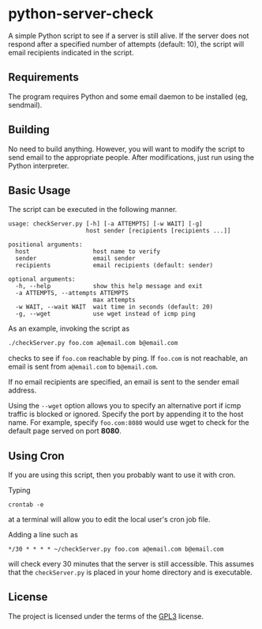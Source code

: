 # python-server-check

A simple Python script to see if a server is still alive. If the
server does not respond after a specified number of attempts (default: 10), the script will email
recipients indicated in the script.

## Requirements

The program requires Python and some email daemon to be installed (eg,
sendmail).

## Building

No need to build anything.  However, you will want to modify the
script to send email to the appropriate people.  After modifications,
just run using the Python interpreter.

## Basic Usage

The script can be executed in the following manner.

```
usage: checkServer.py [-h] [-a ATTEMPTS] [-w WAIT] [-g]
                      host sender [recipients [recipients ...]]

positional arguments:
  host                  host name to verify
  sender                email sender
  recipients            email recipients (default: sender)

optional arguments:
  -h, --help            show this help message and exit
  -a ATTEMPTS, --attempts ATTEMPTS
                        max attempts
  -w WAIT, --wait WAIT  wait time in seconds (default: 20)
  -g, --wget            use wget instead of icmp ping
```

As an example, invoking the script as

```bash
./checkServer.py foo.com a@email.com b@email.com
```

checks to see if `foo.com` reachable by ping.  If `foo.com` is not
reachable, an email is sent from `a@email.com` to `b@email.com`.

If no email recipients are specified, an email is sent to the sender
email address.

Using the `--wget` option allows you to specify an alternative port if
icmp traffic is blocked or ignored.  Specify the port by appending it
to the host name.  For example, specify `foo.com:8080` would use wget
to check for the default page served on port **8080**.

## Using Cron

If you are using this script, then you probably want to use it with cron.

Typing

```
crontab -e
```

at a terminal will allow you to edit the local user's cron job file.

Adding a line such as

```
*/30 * * * * ~/checkServer.py foo.com a@email.com b@email.com
```

will check every 30 minutes that the server is still accessible.  This
assumes that the `checkServer.py` is placed in your home directory and
is executable.

## License

The project is licensed under the terms of the
[GPL3](https://www.gnu.org/licenses/gpl-3.0.en.html) license.

<!--  LocalWords:  sendmail checkServer py wget icmp Cron cron
 -->
<!--  LocalWords:  crontab
 -->
